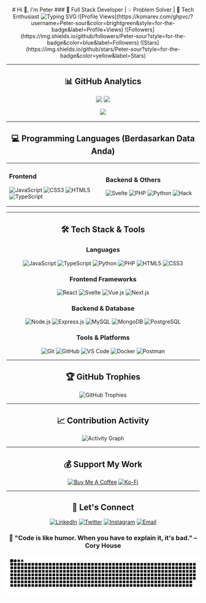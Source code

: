 <div align="center">
  # Hi 👋, I'm Peter
### 🚀 Full Stack Developer | 💡 Problem Solver | 🌟 Tech Enthusiast
  <img src="https://readme-typing-svg.herokuapp.com?font=Fira+Code&pause=1000&align=center&color=58A6FF&width=435&lines=Full+Stack+Developer;Always+learning+new+things;Love+to+code+and+explore!" alt="Typing SVG" />
  ![Profile Views](https://komarev.com/ghpvc/?username=Peter-sour&color=brightgreen&style=for-the-badge&label=Profile+Views)
  ![Followers](https://img.shields.io/github/followers/Peter-sour?style=for-the-badge&color=blue&label=Followers)
 ![Stars](https://img.shields.io/github/stars/Peter-sour?style=for-the-badge&color=yellow&label=Stars)

</div>

</div>

---

<div align="center">

## 📊 GitHub Analytics

<p>
  <img height="200em" src="https://github-readme-stats.vercel.app/api?username=Peter-sour&show_icons=true&theme=github_dark&bg_color=0d1117&border_color=30363d&title_color=58a6ff&text_color=c9d1d9&icon_color=f0883e&hide_border=true&count_private=true&include_all_commits=true"/>
  <img height="200em" src="https://github-readme-stats.vercel.app/api/top-langs/?username=Peter-sour&layout=compact&langs_count=10&theme=github_dark&bg_color=0d1117&border_color=30363d&title_color=58a6ff&text_color=c9d1d9&hide_border=true&count_private=true"/>
</p>

<img width="800" src="https://github-readme-streak-stats.herokuapp.com/?user=Peter-sour&theme=github-dark-blue&hide_border=true&background=0d1117&ring=58a6ff&fire=f0883e&currStreakLabel=c9d1d9"/>

</div>

---

<div align="center">

## 💻 Programming Languages (Berdasarkan Data Anda)

<table style="border: none;">
<tr>
<td width="50%" style="border: none;">

### Frontend
![JavaScript](https://img.shields.io/badge/JavaScript-37.11%25-F7DF1E?style=for-the-badge&logo=javascript&logoColor=black)
![CSS3](https://img.shields.io/badge/CSS-15.35%25-1572B6?style=for-the-badge&logo=css3&logoColor=white)
![HTML5](https://img.shields.io/badge/HTML-12.33%25-E34F26?style=for-the-badge&logo=html5&logoColor=white)
![TypeScript](https://img.shields.io/badge/TypeScript-9.74%25-3178C6?style=for-the-badge&logo=typescript&logoColor=white)

</td>
<td width="50%" style="border: none;">

### Backend & Others
![Svelte](https://img.shields.io/badge/Svelte-10.42%25-FF3E00?style=for-the-badge&logo=svelte&logoColor=white)
![PHP](https://img.shields.io/badge/PHP-7.13%25-777BB4?style=for-the-badge&logo=php&logoColor=white)
![Python](https://img.shields.io/badge/Python-4.53%25-3776AB?style=for-the-badge&logo=python&logoColor=white)
![Hack](https://img.shields.io/badge/Hack-0.38%25-8892BF?style=for-the-badge&logo=hacklang&logoColor=white)

</td>
</tr>
</table>

</div>

---

<div align="center">

## 🛠️ Tech Stack & Tools

### Languages
![JavaScript](https://img.shields.io/badge/JavaScript-F7DF1E?style=for-the-badge&logo=javascript&logoColor=black)
![TypeScript](https://img.shields.io/badge/TypeScript-3178C6?style=for-the-badge&logo=typescript&logoColor=white)
![Python](https://img.shields.io/badge/Python-3776AB?style=for-the-badge&logo=python&logoColor=white)
![PHP](https://img.shields.io/badge/PHP-777BB4?style=for-the-badge&logo=php&logoColor=white)
![HTML5](https://img.shields.io/badge/HTML5-E34F26?style=for-the-badge&logo=html5&logoColor=white)
![CSS3](https://img.shields.io/badge/CSS3-1572B6?style=for-the-badge&logo=css3&logoColor=white)

### Frontend Frameworks
![React](https://img.shields.io/badge/React-20232A?style=for-the-badge&logo=react&logoColor=61DAFB)
![Svelte](https://img.shields.io/badge/Svelte-4A4A55?style=for-the-badge&logo=svelte&logoColor=FF3E00)
![Vue.js](https://img.shields.io/badge/Vue.js-35495E?style=for-the-badge&logo=vue.js&logoColor=4FC08D)
![Next.js](https://img.shields.io/badge/Next.js-000000?style=for-the-badge&logo=next.js&logoColor=white)

### Backend & Database
![Node.js](https://img.shields.io/badge/Node.js-43853D?style=for-the-badge&logo=node.js&logoColor=white)
![Express.js](https://img.shields.io/badge/Express.js-404D59?style=for-the-badge&logo=express)
![MySQL](https://img.shields.io/badge/MySQL-005C84?style=for-the-badge&logo=mysql&logoColor=white)
![MongoDB](https://img.shields.io/badge/MongoDB-4EA94B?style=for-the-badge&logo=mongodb&logoColor=white)
![PostgreSQL](https://img.shields.io/badge/PostgreSQL-316192?style=for-the-badge&logo=postgresql&logoColor=white)

### Tools & Platforms
![Git](https://img.shields.io/badge/Git-F05032?style=for-the-badge&logo=git&logoColor=white)
![GitHub](https://img.shields.io/badge/GitHub-181717?style=for-the-badge&logo=github&logoColor=white)
![VS Code](https://img.shields.io/badge/VS_Code-007ACC?style=for-the-badge&logo=visual-studio-code&logoColor=white)
![Docker](https://img.shields.io/badge/Docker-2496ED?style=for-the-badge&logo=docker&logoColor=white)
![Postman](https://img.shields.io/badge/Postman-FF6C37?style=for-the-badge&logo=postman&logoColor=white)

</div>

---

<div align="center">

## 🏆 GitHub Trophies

![GitHub Trophies](https://github-profile-trophy.vercel.app/?username=Peter-sour&theme=darkhub&no-frame=true&margin-w=15&margin-h=15&row=2&column=4)

</div>

---

<div align="center">

## 📈 Contribution Activity

![Activity Graph](https://github-readme-activity-graph.vercel.app/graph?username=Peter-sour&theme=react-dark&bg_color=0d1117&color=58a6ff&line=f0883e&point=c9d1d9&hide_border=true)

</div>

---

<div align="center">

## 💰 Support My Work

[![Buy Me A Coffee](https://img.shields.io/badge/Buy_Me_A_Coffee-FFDD00?style=for-the-badge&logo=buy-me-a-coffee&logoColor=black)](https://buymeacoffee.com/petersour)
[![Ko-Fi](https://img.shields.io/badge/Ko--fi-F16061?style=for-the-badge&logo=ko-fi&logoColor=white)](https://ko-fi.com/petersour)

</div>

---

<div align="center">

## 🤝 Let's Connect

[![LinkedIn](https://img.shields.io/badge/LinkedIn-0077B5?style=for-the-badge&logo=linkedin&logoColor=white)](https://linkedin.com/in/petersour)
[![Twitter](https://img.shields.io/badge/Twitter-1DA1F2?style=for-the-badge&logo=twitter&logoColor=white)](https://twitter.com/petersour)
[![Instagram](https://img.shields.io/badge/Instagram-E4405F?style=for-the-badge&logo=instagram&logoColor=white)](https://instagram.com/petersour)
[![Email](https://img.shields.io/badge/Email-D14836?style=for-the-badge&logo=gmail&logoColor=white)](mailto:petersour@example.com)

</div>

<div align="center">

### 💫 "Code is like humor. When you have to explain it, it's bad." – Cory House

<img src="https://raw.githubusercontent.com/platane/platane/output/github-contribution-grid-snake-dark.svg" alt="Snake animation" />

</div>
